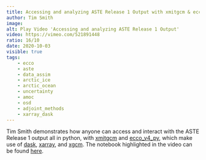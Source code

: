```yaml
---
title: Accessing and analyzing ASTE Release 1 Output with xmitgcm & ecco_v4.py
author: Tim Smith
image:
alt: Play Video 'Accessing and analyzing ASTE Release 1 Output'
video: https://vimeo.com/521891448
ratio: 16/10
date: 2020-10-03
visible: true
tags:
    - ecco
    - aste
    - data_assim
    - arctic_ice
    - arctic_ocean
    - uncertainty
    - amoc
    - osd
    - adjoint_methods
    - xarray_dask
---
```

Tim Smith demonstrates how anyone can access and interact with the ASTE Release 1 output all in python, with [xmitgcm](https://xmitgcm.readthedocs.io/en/latest/) and [ecco_v4_py](https://ecco-v4-python-tutorial.readthedocs.io/index.html), which make use of [dask](https://dask.org/), [xarray](http://xarray.pydata.org/en/stable/), and [xgcm](https://xgcm.readthedocs.io/en/latest/). The notebook highlighted in the video can be found [here](https://mybinder.org/v2/gh/crios-ut/aste/master?filepath=aste_llcreader_example.ipynb). 
